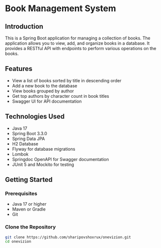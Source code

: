 # Book Management System

## Introduction
This is a Spring Boot application for managing a collection of books. The application allows you to view, add, and organize books in a database. It provides a RESTful API with endpoints to perform various operations on the books.

## Features
- View a list of books sorted by title in descending order
- Add a new book to the database
- View books grouped by author
- Get top authors by character count in book titles
- Swagger UI for API documentation

## Technologies Used
- Java 17
- Spring Boot 3.3.0
- Spring Data JPA
- H2 Database
- Flyway for database migrations
- Lombok
- Springdoc OpenAPI for Swagger documentation
- JUnit 5 and Mockito for testing

## Getting Started

### Prerequisites
- Java 17 or higher
- Maven or Gradle
- Git

### Clone the Repository
```bash
git clone https://github.com/sharipovshoxrux/onevizion.git
cd onevizion
